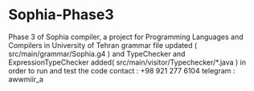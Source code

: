 # Sophia-Phase3
Phase 3 of Sophia compiler, a project for Programming Languages and Compilers in University of Tehran
grammar file updated ( src/main/grammar/Sophia.g4 ) and  TypeChecker and ExpressionTypeChecker added( src/main/visitor/Typechecker/*.java )
in order to run and test the code contact : +98 921 277 6104
telegram : awwmiir_a
